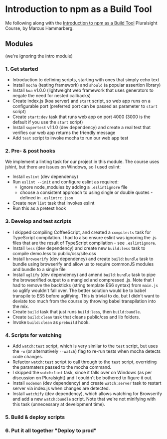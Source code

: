 # Introduction to npm as a Build Tool

Me following along with the [Introduction to npm as a Build Tool](https://app.pluralsight.com/library/courses/npm-build-tool-introduction/table-of-contents) Pluralsight Course, by Marcus Hammarberg.

## Modules

(we're ignoring the intro module)
### 1. Get started
* Introduction to defining scripts, starting with ones that simply echo text
* Install ```mocha``` (testing framework) and ```should``` (a popular assertion library)
* Install ```koa``` v1.0.0 (lightweight web framework that uses generators to negate the need for nested callbacks)
* Create index.js (koa server) and ```start``` script, so web app runs on a configurable port (preferred port can be passed as parameter to ```start``` script)
* Create ```start:dev``` task that runs web app on port 4000 (3000 is the default if you use the ```start``` script)
* Install ```supertest``` v1.1.0 (dev dependency) and create a real test that verifies our web app returns the friendly message
* Add ```test``` script to invoke mocha to run our web app test

### 2. Pre- & post hooks
We implement a linting task for our project in this module. The course uses jshint, but there are issues on Windows, so I used eslint:
* Install ```eslint``` (dev dependency)
* Run ```eslint --init``` and configure eslint as required:
  * ignore node_modules by adding a ```.eslintignore``` file
  * choose a consistent approach to using single or double quotes - defined in ```.eslintrc.json```
* Create new ```lint``` task that invokes eslint
* Run this as a pretest hook

### 3. Develop and test scripts
* I skipped compiling CoffeeScript, and created a ```compile:ts``` task for TypeScript compilation. I had to also ensure eslint was ignoring the .js files that are the result of TypeScript compilation - see ```.eslintignore```.
* Install ```less``` (dev dependency) and create new ```build:less``` task to compile demo.less to public/css/site.css
* Install ```browserify``` (dev dependency) and create ```build:bundle``` task to bundle using browserify and allow us to require commonJS modules and bundle to a single file 
* Install ```uglify``` (dev dependency) and amend ```build:bundle``` task to pipe the browserified output to a mangled and compressed .js. Note that I had to remove the backticks (string template ES6 syntax) from ```main.js``` so uglify wouldn't fall over. The better solution would be to babel transpile to ES5 before uglifying. This is trivial to do, but I didn't want to deviate too much from the course by throwing babel transpilation into the mix. 
* Create ```build``` task that just runs ```build:less```, then ```build:bundle```.
* Create ```build:clean``` task that cleans public/css and lib folders.
* Invoke ```build:clean``` as ```prebuild``` hook.

### 4. Scripts for watching
* Add ```watch:test``` script, which is very similar to the ```test``` script, but uses the ```-w``` (or alternatively ```--watch```) flag to re-run tests when mocha detects code changes.
* Refactor ```watch:test``` script to call through to the ```test``` script, overriding the paramaters passed to the mocha command.
* I skipped the ```watch:lint``` task, since it falls over on Windows (as per discussion on Pluralsight) and I couldn't be bothered to figure it out.
* Install ```nodemon``` (dev dependency) and create ```watch:server``` task to restart server via index.js when changes are detected.
* Install ```watchify``` (dev dependency), which allows watching for Browserify and add a new ```watch:bundle``` script. Note that we're not minifying with this task (unnecessary at development time).

### 5. Build & deploy scripts
### 6. Put it all together "Deploy to prod"

